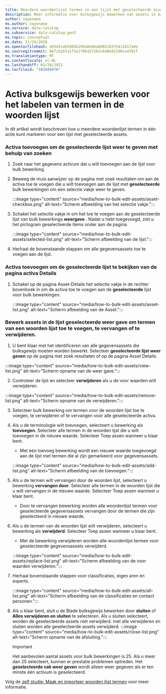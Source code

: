 ```yaml
---
title: Meerdere woordenlijst termen in een lijst met geselecteerde assets markeren
description: Meer informatie over bulksgewijs bewerken van assets in azure controle sfeer liggen.
author: nayenama
ms.author: nayenama
ms.service: data-catalog
ms.subservice: data-catalog-gen2
ms.topic: conceptual
ms.date: 11/24/2020
ms.openlocfilehash: 493d3ceb596bb29da0e60ab08518375412417a0e
ms.sourcegitcommit: 867cb1b7a1f3a1f0b427282c648d411d0ca4f81f
ms.translationtype: MT
ms.contentlocale: nl-NL
ms.lasthandoff: 03/20/2021
ms.locfileid: "102049476"
---
```

# <a name="how-to-bulk-edit-assets-to-tag-glossary-terms"></a>Activa bulksgewijs bewerken voor het labelen van termen in de woorden lijst

In dit artikel wordt beschreven hoe u meerdere woordenlijst termen in één actie kunt markeren voor een lijst met geselecteerde assets.

### <a name="add-assets-to-view-selected-list-using-search"></a>Activa toevoegen om de geselecteerde lijst weer te geven met behulp van zoeken

1. Zoek naar het gegevens activum dat u wilt toevoegen aan de lijst voor bulk bewerking.

2. Beweeg de muis aanwijzer op de pagina met zoek resultaten om aan de activa toe te voegen die u wilt toevoegen aan de lijst met **geselecteerde** bulk bewerkingen om een selectie vakje weer te geven.

   :::image type="content" source="media/how-to-bulk-edit-assets/asset-checkbox.png" alt-text="Scherm afbeelding van het selectie vakje.":::

3. Schakel het selectie vakje in om het toe te voegen aan de geselecteerde lijst van bulk bewerkings **weergave** . Nadat u hebt toegevoegd, ziet u het pictogram geselecteerde items onder aan de pagina.

   :::image type="content" source="media/how-to-bulk-edit-assets/selected-list.png" alt-text="Scherm afbeelding van de lijst.":::

4. Herhaal de bovenstaande stappen om alle gegevensassets toe te voegen aan de lijst.

### <a name="add-assets-to-view-selected-list-from-asset-detail-page"></a>Activa toevoegen om de geselecteerde lijst te bekijken van de pagina activa Details

1. Schakel op de pagina Asset-Details het selectie vakje in de rechter bovenhoek in om de activa toe te voegen aan de **geselecteerde** lijst voor bulk bewerkingen.

   :::image type="content" source="media/how-to-bulk-edit-assets/asset-list.png" alt-text="Scherm afbeelding van de Asset.":::

### <a name="bulk-edit-assets-in-the-view-selected-list-to-add-replace-or-remove-glossary-terms"></a>Bewerk assets in de lijst geselecteerde weer gave om termen van een woorden lijst toe te voegen, te vervangen of te verwijderen.

1. U bent klaar met het identificeren van alle gegevensassets die bulksgewijs moeten worden bewerkt. Selecteer **geselecteerde lijst weer geven** op de pagina met zoek resultaten of op de pagina Asset Details.

:::image type="content" source="media/how-to-bulk-edit-assets/view-list.png" alt-text="Scherm opname van de weer gave.":::

2. Controleer de lijst en selecteer **verwijderen** als u de voor waarden wilt verwijderen.

:::image type="content" source="media/how-to-bulk-edit-assets/remove-list.png" alt-text="Scherm opname van de verwijderen.":::

3. Selecteer bulk bewerking om termen voor de woorden lijst toe te voegen, te verwijderen of te vervangen voor alle geselecteerde activa.

4. Als u de terminologie wilt toevoegen, selecteert u bewerking als **toevoegen**. Selecteer alle termen in de woorden lijst die u wilt toevoegen in de nieuwe waarde. Selecteer Toep assen wanneer u klaar bent.
    - Met een toevoeg bewerking wordt een nieuwe waarde toegevoegd aan de lijst met termen die al zijn gemarkeerd voor gegevensassets.  
   
    :::image type="content" source="media/how-to-bulk-edit-assets/add-list.png" alt-text="Scherm afbeelding van de toevoegen.":::

5. Als u de termen wilt vervangen door de woorden lijst, selecteert u bewerking **vervangen door**. Selecteer alle termen in de woorden lijst die u wilt vervangen in de nieuwe waarde. Selecteer Toep assen wanneer u klaar bent.
    - Door te vervangen bewerking worden alle woordenlijst termen voor geselecteerde gegevensassets vervangen door de termen die zijn geselecteerd in nieuwe waarde.
   
6. Als u de termen van de woorden lijst wilt verwijderen, selecteert u bewerking als **verwijderd**. Selecteer Toep assen wanneer u klaar bent.
    - Met de bewerking verwijderen worden alle woordenlijst termen voor geselecteerde gegevensassets verwijderd.
   
    :::image type="content" source="media/how-to-bulk-edit-assets/replace-list.png" alt-text="Scherm afbeelding van de voor waarden verwijderen.":::

7. Herhaal bovenstaande stappen voor classificaties, eigen aren en experts.

    :::image type="content" source="media/how-to-bulk-edit-assets/all-list.png" alt-text="Scherm afbeelding van de classificaties en contact personen.":::

8. Als u klaar bent, sluit u de Blade bulksgewijs bewerken door **sluiten** of **Alles verwijderen en sluiten** te selecteren. Als u sluiten selecteert, worden de geselecteerde assets niet verwijderd. met alle verwijderen en sluiten worden alle geselecteerde assets verwijderd.
    :::image type="content" source="media/how-to-bulk-edit-assets/close-list.png" alt-text="Scherm opname van de afsluiting.":::

   > [!Important]
   > Het aanbevolen aantal assets voor bulk bewerkingen is 25. Als u meer dan 25 selecteert, kunnen er prestatie problemen optreden.
   > Het **geselecteerde vak weer geven** wordt alleen weer gegeven als er ten minste één activum is geselecteerd.


Volg de [zelf studie: Maak en importeer woorden lijst termen](how-to-create-import-export-glossary.md) voor meer informatie.
